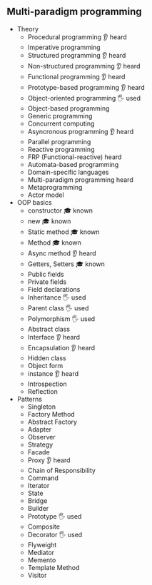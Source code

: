 ## Multi-paradigm programming

- Theory
  - Procedural programming 👂 heard
  - Imperative programming
  - Structured programming 👂 heard
  - Non-structured programming 👂 heard
  - Functional programming 👂 heard
  - Prototype-based programming  👂 heard
  - Object-oriented programming 🖐️ used
  - Object-based programming
  - Generic programming
  - Concurrent computing
  - Asyncronous programming 👂 heard
  - Parallel programming
  - Reactive programming
  - FRP (Functional-reactive)  heard
  - Automata-based programming
  - Domain-specific languages
  - Multi-paradigm programming  heard
  - Metaprogramming
  - Actor model
- OOP basics
  - constructor 🎓 known
  - new 🎓 known
  - Static method 🎓 known
  - Method 🎓 known
  - Async method 👂 heard
  - Getters, Setters 🎓 known
  - Public fields
  - Private fields
  - Field declarations
  - Inheritance 🖐️ used
  - Parent class 🖐️ used
  - Polymorphism 🖐️ used
  - Abstract class
  - Interface 👂 heard
  - Encapsulation 👂 heard
  - Hidden class
  - Object form
  - instance 👂 heard
  - Introspection
  - Reflection
- Patterns
  - Singleton
  - Factory Method
  - Abstract Factory
  - Adapter
  - Observer
  - Strategy
  - Facade
  - Proxy 👂 heard
  - Chain of Responsibility
  - Command
  - Iterator
  - State
  - Bridge
  - Builder
  - Prototype 🖐️ used
  - Composite
  - Decorator 🖐️ used
  - Flyweight
  - Mediator
  - Memento
  - Template Method
  - Visitor
